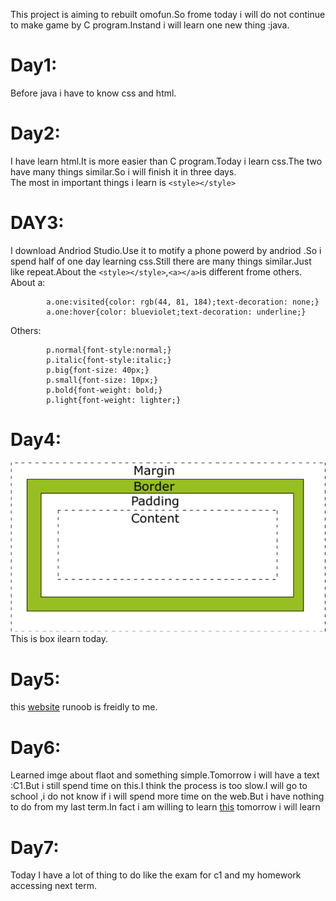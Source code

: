 This project is aiming to rebuilt omofun.So frome today i will do not continue to make game by C program.Instand i will learn one new thing :java.  
# Day1:
Before java i have to know css and html. 
# Day2:
I have learn html.It is more easier than C program.Today i learn css.The two have many things similar.So i will finish it in three days.  
The most in important things i learn is `<style></style>`  
# DAY3:
I download Andriod Studio.Use it to motify a phone powerd by andriod .So i spend half of one day learning css.Still there are many things similar.Just like repeat.About the `<style></style>`,`<a></a>`is different frome others.<br>
About a:
``` a.one:link{color: black;text-decoration: none;}
        a.one:visited{color: rgb(44, 81, 184);text-decoration: none;}
        a.one:hover{color: blueviolet;text-decoration: underline;}
```
Others:
```body{background-image: url(run.jpg);}
        p.normal{font-style:normal;} 
        p.italic{font-style:italic;} 
        p.big{font-size: 40px;}
        p.small{font-size: 10px;}
        p.bold{font-weight: bold;}
        p.light{font-weight: lighter;}
```
# Day4:
<img src="box.png"> 
This is box ilearn today.

# Day5:
this [website](https://www.runoob.com/css/css-positioning.html) runoob is freidly to me.
# Day6:
Learned imge about flaot and something simple.Tomorrow i will have a text :C1.But i still spend time on this.I think the process is too slow.I will go to school ,i do not know if i will spend more time on the web.But i have nothing to do from my last term.In fact i am willing to learn <a href="https://www.runoob.com/css/css-navbar.html" target="_blank">this</a> tomorrow i will learn
# Day7:
Today I have a lot of thing to do like the exam for c1 and my homework accessing next term.
